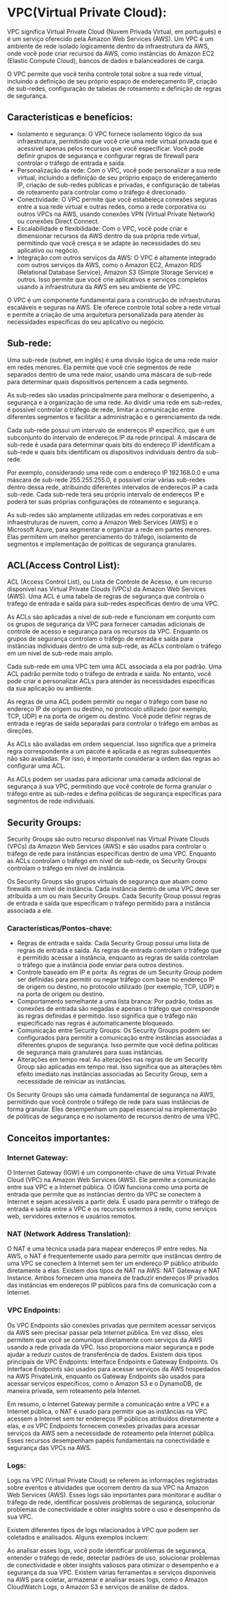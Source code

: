 # VPC(Virtual Private Cloud):
VPC significa Virtual Private Cloud (Nuvem Privada Virtual, em português) e é um serviço oferecido pela Amazon Web Services (AWS). Um VPC é um ambiente de rede isolado logicamente dentro da infraestrutura da AWS, onde você pode criar recursos da AWS, como instâncias do Amazon EC2 (Elastic Compute Cloud), bancos de dados e balanceadores de carga.

O VPC permite que você tenha controle total sobre a sua rede virtual, incluindo a definição de seu próprio espaço de endereçamento IP, criação de sub-redes, configuração de tabelas de roteamento e definição de regras de segurança.

## Características e benefícios:
- Isolamento e segurança: O VPC fornece isolamento lógico da sua infraestrutura, permitindo que você crie uma rede virtual privada que é acessível apenas pelos recursos que você especificar. Você pode definir grupos de segurança e configurar regras de firewall para controlar o tráfego de entrada e saída.
- Personalização da rede: Com o VPC, você pode personalizar a sua rede virtual, incluindo a definição de seu próprio espaço de endereçamento IP, criação de sub-redes públicas e privadas, e configuração de tabelas de roteamento para controlar como o tráfego é direcionado.
- Conectividade: O VPC permite que você estabeleça conexões seguras entre a sua rede virtual e outras redes, como a rede corporativa ou outros VPCs na AWS, usando conexões VPN (Virtual Private Network) ou conexões Direct Connect.
- Escalabilidade e flexibilidade: Com o VPC, você pode criar e dimensionar recursos da AWS dentro da sua própria rede virtual, permitindo que você cresça e se adapte às necessidades do seu aplicativo ou negócio.
- Integração com outros serviços da AWS: O VPC é altamente integrado com outros serviços da AWS, como o Amazon EC2, Amazon RDS (Relational Database Service), Amazon S3 (Simple Storage Service) e outros. Isso permite que você crie aplicativos e serviços completos usando a infraestrutura da AWS em seu ambiente de VPC.

O VPC é um componente fundamental para a construção de infraestruturas escaláveis e seguras na AWS. Ele oferece controle total sobre a rede virtual e permite a criação de uma arquitetura personalizada para atender às necessidades específicas do seu aplicativo ou negócio.

## Sub-rede:
Uma sub-rede (subnet, em inglês) é uma divisão lógica de uma rede maior em redes menores. Ela permite que você crie segmentos de rede separados dentro de uma rede maior, usando uma máscara de sub-rede para determinar quais dispositivos pertencem a cada segmento.

As sub-redes são usadas principalmente para melhorar o desempenho, a segurança e a organização de uma rede. Ao dividir uma rede em sub-redes, é possível controlar o tráfego de rede, limitar a comunicação entre diferentes segmentos e facilitar a administração e o gerenciamento da rede.

Cada sub-rede possui um intervalo de endereços IP específico, que é um subconjunto do intervalo de endereços IP da rede principal. A máscara de sub-rede é usada para determinar quais bits do endereço IP identificam a sub-rede e quais bits identificam os dispositivos individuais dentro da sub-rede.

Por exemplo, considerando uma rede com o endereço IP 192.168.0.0 e uma máscara de sub-rede 255.255.255.0, é possível criar várias sub-redes dentro dessa rede, atribuindo diferentes intervalos de endereços IP a cada sub-rede. Cada sub-rede terá seu próprio intervalo de endereços IP e poderá ter suas próprias configurações de roteamento e segurança.

As sub-redes são amplamente utilizadas em redes corporativas e em infraestruturas de nuvem, como a Amazon Web Services (AWS) e o Microsoft Azure, para segmentar e organizar a rede em partes menores. Elas permitem um melhor gerenciamento do tráfego, isolamento de segmentos e implementação de políticas de segurança granulares.

## ACL(Access Control List):
ACL (Access Control List), ou Lista de Controle de Acesso, é um recurso disponível nas Virtual Private Clouds (VPCs) da Amazon Web Services (AWS). Uma ACL é uma tabela de regras de segurança que controla o tráfego de entrada e saída para sub-redes específicas dentro de uma VPC.

As ACLs são aplicadas a nível de sub-rede e funcionam em conjunto com os grupos de segurança da VPC para fornecer camadas adicionais de controle de acesso e segurança para os recursos da VPC. Enquanto os grupos de segurança controlam o tráfego de entrada e saída para instâncias individuais dentro de uma sub-rede, as ACLs controlam o tráfego em um nível de sub-rede mais amplo.

Cada sub-rede em uma VPC tem uma ACL associada a ela por padrão. Uma ACL padrão permite todo o tráfego de entrada e saída. No entanto, você pode criar e personalizar ACLs para atender às necessidades específicas da sua aplicação ou ambiente.

As regras de uma ACL podem permitir ou negar o tráfego com base no endereço IP de origem ou destino, no protocolo utilizado (por exemplo, TCP, UDP) e na porta de origem ou destino. Você pode definir regras de entrada e regras de saída separadas para controlar o tráfego em ambas as direções.

As ACLs são avaliadas em ordem sequencial. Isso significa que a primeira regra correspondente a um pacote é aplicada e as regras subsequentes não são avaliadas. Por isso, é importante considerar a ordem das regras ao configurar uma ACL.

As ACLs podem ser usadas para adicionar uma camada adicional de segurança à sua VPC, permitindo que você controle de forma granular o tráfego entre as sub-redes e defina políticas de segurança específicas para segmentos de rede individuais.

## Security Groups:
Security Groups são outro recurso disponível nas Virtual Private Clouds (VPCs) da Amazon Web Services (AWS) e são usados para controlar o tráfego de rede para instâncias específicas dentro de uma VPC. Enquanto as ACLs controlam o tráfego em nível de sub-rede, os Security Groups controlam o tráfego em nível de instância.

Os Security Groups são grupos virtuais de segurança que atuam como firewalls em nível de instância. Cada instância dentro de uma VPC deve ser atribuída a um ou mais Security Groups. Cada Security Group possui regras de entrada e saída que especificam o tráfego permitido para a instância associada a ele.

### Características/Pontos-chave:
- Regras de entrada e saída: Cada Security Group possui uma lista de regras de entrada e saída. As regras de entrada controlam o tráfego que é permitido acessar a instância, enquanto as regras de saída controlam o tráfego que a instância pode enviar para outros destinos.
- Controle baseado em IP e porta: As regras de um Security Group podem ser definidas para permitir ou negar tráfego com base no endereço IP de origem ou destino, no protocolo utilizado (por exemplo, TCP, UDP) e na porta de origem ou destino.
- Comportamento semelhante a uma lista branca: Por padrão, todas as conexões de entrada são negadas e apenas o tráfego que corresponde às regras definidas é permitido. Isso significa que o tráfego não especificado nas regras é automaticamente bloqueado.
- Comunicação entre Security Groups: Os Security Groups podem ser configurados para permitir a comunicação entre instâncias associadas a diferentes grupos de segurança. Isso permite que você defina políticas de segurança mais granulares para suas instâncias.
- Alterações em tempo real: As alterações nas regras de um Security Group são aplicadas em tempo real. Isso significa que as alterações têm efeito imediato nas instâncias associadas ao Security Group, sem a necessidade de reiniciar as instâncias.

Os Security Groups são uma camada fundamental de segurança na AWS, permitindo que você controle o tráfego de rede para suas instâncias de forma granular. Eles desempenham um papel essencial na implementação de políticas de segurança e no isolamento de recursos dentro de uma VPC.

## Conceitos importantes:
### Internet Gateway: 
O Internet Gateway (IGW) é um componente-chave de uma Virtual Private Cloud (VPC) na Amazon Web Services (AWS). Ele permite a comunicação entre sua VPC e a Internet pública. O IGW funciona como uma porta de entrada que permite que as instâncias dentro da VPC se conectem à Internet e sejam acessíveis a partir dela. É usado para permitir o tráfego de entrada e saída entre a VPC e os recursos externos à rede, como serviços web, servidores externos e usuários remotos.
### NAT (Network Address Translation): 
O NAT é uma técnica usada para mapear endereços IP entre redes. Na AWS, o NAT é frequentemente usado para permitir que instâncias dentro de uma VPC se conectem à Internet sem ter um endereço IP público atribuído diretamente a elas. Existem dois tipos de NAT na AWS: NAT Gateway e NAT Instance. Ambos fornecem uma maneira de traduzir endereços IP privados das instâncias em endereços IP públicos para fins de comunicação com a Internet.
### VPC Endpoints: 
Os VPC Endpoints são conexões privadas que permitem acessar serviços da AWS sem precisar passar pela Internet pública. Em vez disso, eles permitem que você se comunique diretamente com serviços da AWS usando a rede privada da VPC. Isso proporciona maior segurança e pode ajudar a reduzir custos de transferência de dados. Existem dois tipos principais de VPC Endpoints: Interface Endpoints e Gateway Endpoints. Os Interface Endpoints são usados para acessar serviços da AWS hospedados na AWS PrivateLink, enquanto os Gateway Endpoints são usados para acessar serviços específicos, como o Amazon S3 e o DynamoDB, de maneira privada, sem roteamento pela Internet.

Em resumo, o Internet Gateway permite a comunicação entre a VPC e a Internet pública, o NAT é usado para permitir que as instâncias na VPC acessem a Internet sem ter endereços IP públicos atribuídos diretamente a elas, e os VPC Endpoints fornecem conexões privadas para acessar serviços da AWS sem a necessidade de roteamento pela Internet pública. Esses recursos desempenham papéis fundamentais na conectividade e segurança das VPCs na AWS.

### Logs:
Logs na VPC (Virtual Private Cloud) se referem às informações registradas sobre eventos e atividades que ocorrem dentro da sua VPC na Amazon Web Services (AWS). Esses logs são importantes para monitorar e auditar o tráfego de rede, identificar possíveis problemas de segurança, solucionar problemas de conectividade e obter insights sobre o uso e desempenho da sua VPC.

Existem diferentes tipos de logs relacionados à VPC que podem ser coletados e analisados. Alguns exemplos incluem:




Ao analisar esses logs, você pode identificar problemas de segurança, entender o tráfego de rede, detectar padrões de uso, solucionar problemas de conectividade e obter insights valiosos para otimizar o desempenho e a segurança da sua VPC. Existem várias ferramentas e serviços disponíveis na AWS para coletar, armazenar e analisar esses logs, como o Amazon CloudWatch Logs, o Amazon S3 e serviços de análise de dados.
